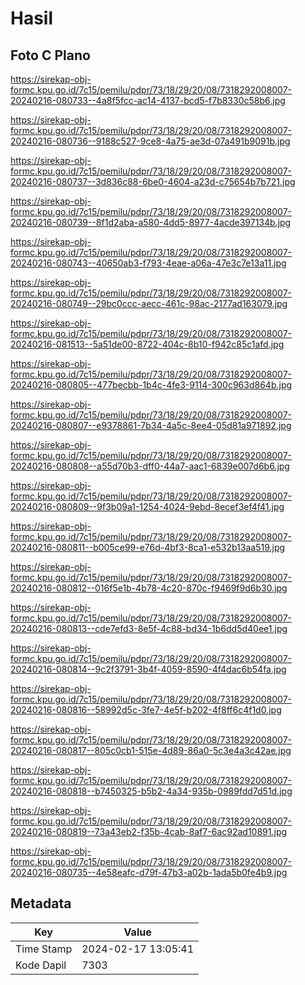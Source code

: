 # Hasil

## Foto C Plano

https://sirekap-obj-formc.kpu.go.id/7c15/pemilu/pdpr/73/18/29/20/08/7318292008007-20240216-080733--4a8f5fcc-ac14-4137-bcd5-f7b8330c58b6.jpg

https://sirekap-obj-formc.kpu.go.id/7c15/pemilu/pdpr/73/18/29/20/08/7318292008007-20240216-080736--9188c527-9ce8-4a75-ae3d-07a491b9091b.jpg

https://sirekap-obj-formc.kpu.go.id/7c15/pemilu/pdpr/73/18/29/20/08/7318292008007-20240216-080737--3d836c88-6be0-4604-a23d-c75654b7b721.jpg

https://sirekap-obj-formc.kpu.go.id/7c15/pemilu/pdpr/73/18/29/20/08/7318292008007-20240216-080739--8f1d2aba-a580-4dd5-8977-4acde397134b.jpg

https://sirekap-obj-formc.kpu.go.id/7c15/pemilu/pdpr/73/18/29/20/08/7318292008007-20240216-080743--40650ab3-f793-4eae-a06a-47e3c7e13a11.jpg

https://sirekap-obj-formc.kpu.go.id/7c15/pemilu/pdpr/73/18/29/20/08/7318292008007-20240216-080749--29bc0ccc-aecc-461c-98ac-2177ad163079.jpg

https://sirekap-obj-formc.kpu.go.id/7c15/pemilu/pdpr/73/18/29/20/08/7318292008007-20240216-081513--5a51de00-8722-404c-8b10-f942c85c1afd.jpg

https://sirekap-obj-formc.kpu.go.id/7c15/pemilu/pdpr/73/18/29/20/08/7318292008007-20240216-080805--477becbb-1b4c-4fe3-9114-300c963d864b.jpg

https://sirekap-obj-formc.kpu.go.id/7c15/pemilu/pdpr/73/18/29/20/08/7318292008007-20240216-080807--e9378861-7b34-4a5c-8ee4-05d81a971892.jpg

https://sirekap-obj-formc.kpu.go.id/7c15/pemilu/pdpr/73/18/29/20/08/7318292008007-20240216-080808--a55d70b3-dff0-44a7-aac1-6839e007d6b6.jpg

https://sirekap-obj-formc.kpu.go.id/7c15/pemilu/pdpr/73/18/29/20/08/7318292008007-20240216-080809--9f3b09a1-1254-4024-9ebd-8ecef3ef4f41.jpg

https://sirekap-obj-formc.kpu.go.id/7c15/pemilu/pdpr/73/18/29/20/08/7318292008007-20240216-080811--b005ce99-e76d-4bf3-8ca1-e532b13aa519.jpg

https://sirekap-obj-formc.kpu.go.id/7c15/pemilu/pdpr/73/18/29/20/08/7318292008007-20240216-080812--016f5e1b-4b78-4c20-870c-f9469f9d6b30.jpg

https://sirekap-obj-formc.kpu.go.id/7c15/pemilu/pdpr/73/18/29/20/08/7318292008007-20240216-080813--cde7efd3-8e5f-4c88-bd34-1b6dd5d40ee1.jpg

https://sirekap-obj-formc.kpu.go.id/7c15/pemilu/pdpr/73/18/29/20/08/7318292008007-20240216-080814--9c2f3791-3b4f-4059-8590-4f4dac6b54fa.jpg

https://sirekap-obj-formc.kpu.go.id/7c15/pemilu/pdpr/73/18/29/20/08/7318292008007-20240216-080816--58992d5c-3fe7-4e5f-b202-4f8ff6c4f1d0.jpg

https://sirekap-obj-formc.kpu.go.id/7c15/pemilu/pdpr/73/18/29/20/08/7318292008007-20240216-080817--805c0cb1-515e-4d89-86a0-5c3e4a3c42ae.jpg

https://sirekap-obj-formc.kpu.go.id/7c15/pemilu/pdpr/73/18/29/20/08/7318292008007-20240216-080818--b7450325-b5b2-4a34-935b-0989fdd7d51d.jpg

https://sirekap-obj-formc.kpu.go.id/7c15/pemilu/pdpr/73/18/29/20/08/7318292008007-20240216-080819--73a43eb2-f35b-4cab-8af7-6ac92ad10891.jpg

https://sirekap-obj-formc.kpu.go.id/7c15/pemilu/pdpr/73/18/29/20/08/7318292008007-20240216-080735--4e58eafc-d79f-47b3-a02b-1ada5b0fe4b9.jpg


## Metadata

| Key        | Value               |
| ---------- | ------------------- |
| Time Stamp | 2024-02-17 13:05:41 |
| Kode Dapil | 7303                |



